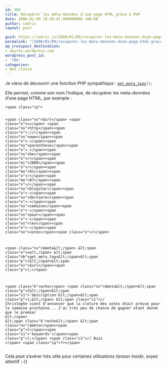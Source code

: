 ```yaml
---
id: 566
title: Récupérer les méta-données d’une page HTML grâce à PHP
date: 2008-01-09 19:29:47.000000000 +00:00
author: cedric
layout: post

guid: https://cedric.io/2008/01/09/recuperer-les-meta-donnees-dune-page-html-grace-a-php.html
permalink: "/2008/01/09/recuperer-les-meta-donnees-dune-page-html-grace-a-php/"
wp_crosspost_destination:
- akyrho.wordpress.com
wordpress_post_id:
- '794'
categories:
- Non classé
---
```

Je viens de découvrir une fonction PHP sympathique : <code class="highlighter-rouge">[get_meta_tags](http://be.php.net/manual/fr/function.get-meta-tags.php)();</code>

Elle permet, comme son nom l’indique, de récupérer les meta-données d’une page HTML, par exemple :

<div class="language-php highlighter-rouge">
  <div class="highlight">
    <pre class="highlight"><code>&lt;span class="cp"><?php</span>

&lt;span class="nv">$url&lt;/span> &lt;span class="o">=&lt;/span> &lt;span class="nx">http&lt;/span>&lt;span class="o">://&lt;/span>&lt;span class="nx">www&lt;/span>&lt;span class="o">.&lt;/span>&lt;span class="nx">parenthese&lt;/span>&lt;span class="o">.&lt;/span>&lt;span class="nx">be&lt;/span>&lt;span class="o">/&lt;/span>&lt;span class="mi">2008&lt;/span>&lt;span class="o">/&lt;/span>&lt;span class="mo">01&lt;/span>&lt;span class="o">/&lt;/span>&lt;span class="mo">07&lt;/span>&lt;span class="o">/&lt;/span>&lt;span class="nx">blogstar&lt;/span>&lt;span class="o">-&lt;/span>&lt;span class="nx">derniere&lt;/span>&lt;span class="o">-&lt;/span>&lt;span class="nx">semaine&lt;/span>&lt;span class="o">-&lt;/span>&lt;span class="nx">pour&lt;/span>&lt;span class="o">-&lt;/span>&lt;span class="nx">les&lt;/span>&lt;span class="o">-&lt;/span>&lt;span class="nx">votes&lt;/span>&lt;span class="o">/&lt;/span>

&lt;span class="nv">$meta&lt;/span> &lt;span class="o">=&lt;/span> &lt;span class="nb">get_meta_tags&lt;/span>&lt;span class="p">(&lt;/span>&lt;span class="nv">$url&lt;/span>&lt;span class="p">);&lt;/span>

&lt;span class="k">echo&lt;/span> &lt;span class="nv">$meta&lt;/span>&lt;span class="p">[&lt;/span>&lt;span class="s1">'description'&lt;/span>&lt;span class="p">];&lt;/span> &lt;span class="c1">// Christophe vient d'annoncer que la cloture des votes était prévue pour la semaine prochaine... J'ai très peu de chance de gagner etant donné que le premier
&lt;/span>
&lt;span class="k">echo&lt;/span> &lt;span class="nv">$meta&lt;/span>&lt;span class="p">[&lt;/span>&lt;span class="s1">'keywords'&lt;/span>&lt;span class="p">];&lt;/span> &lt;span class="c1">// Buzz
&lt;/span>
&lt;span class="cp">?>&lt;/span>
</code></pre>
  </div>
</div>

Cela peut s’avérer très utile pour certaines utilisations (_teaser inside_, soyez attentif ;-))